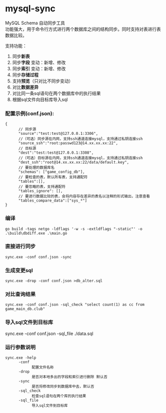# mysql-sync

MySQL Schema 自动同步工具  
功能强大，用于命令行方式进行两个数据库之间的结构同步。同时支持对表进行表数据比较。

支持功能：  

1. 同步**新表**  
2. 同步**字段** 变动：新增、修改  
3. 同步**索引** 变动：新增、修改
4. 同步**存储过程**
4. 支持**预览**（只对比不同步变动）  
5. 对比**数据差异**
6. 对比同一条sql语句在两个数据库中的执行结果
7. 根据sql文件向目标库导入sql

### 配置示例(conf.json):  

```
{
      // 同步源
      "source":"test:test@127.0.0.1:3306",
      //（可选）同步源在内网，支持ssh通道连接mysql，支持通过私钥连接ssh
      "source_ssh":"root:passwd123@14.xx.xx.xx:22",
      // 目标源
      "dest":"test:test@127.0.0.1:3308",
      //（可选）目标源在内网，支持ssh通道连接mysql，支持通过私钥连接ssh
      "dest_ssh":"root@14.xx.xx.xx:22/data/default.key",
      // 要处理的数据库名
      "schemas": ["game_config_db"],
      // 要检查的表，默认所有表，支持通配符
      "tables":[],
      // 要忽略的表，支持通配符
      "tables_ignore": [],
      // 要进行数据比较的表，会将内容存在差异的表名以注释的形式输出，注意查看
      "tables_compare_data":["sys_*"]
}
```
### 编译
```shell
go build -tags netgo -ldflags '-w -s -extldflags "-static"' -o .\build\dbdiff.exe .\main.go
```

### 直接进行同步

```shell
sync.exe -conf conf.json -sync
```

### 生成变更sql

```shell
sync.exe -drop -conf conf.json >db_alter.sql
```

### 对比查询结果
```shell
sync.exe -conf conf.json -sql_check "select count(1) as cc from game_main_db.club"
```

### 导入sql文件到目标库
sync.exe -conf conf.json -sql_file ./data.sql

### 运行参数说明

```shell
sync.exe -help  
      -conf
            配置文件名称
      -drop
            是否对本地多出的字段和索引进行删除 默认否
      -sync
            是否将修改同步到数据库中去，默认否
      -sql_check
            检查sql语句在两个库的执行结果
      -sql_file
            导入sql文件到目标库
```
